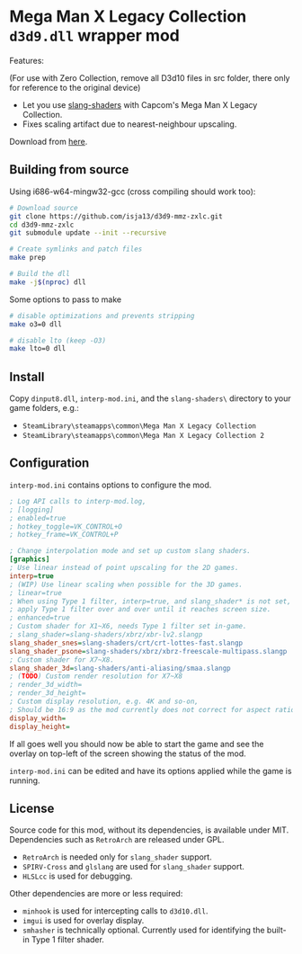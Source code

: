 # Mega Man X Legacy Collection `d3d9.dll` wrapper mod

Features:

(For use with Zero Collection, remove all D3d10 files in src folder, there only for reference to the original device)

- Let you use [slang-shaders](https://github.com/libretro/slang-shaders) with Capcom's Mega Man X Legacy Collection.
- Fixes scaling artifact due to nearest-neighbour upscaling.

Download from [here](https://github.com/xzn/d3d10-mmxlc/releases).

## Building from source

Using i686-w64-mingw32-gcc (cross compiling should work too):

```bash
# Download source
git clone https://github.com/isja13/d3d9-mmz-zxlc.git
cd d3d9-mmz-zxlc
git submodule update --init --recursive

# Create symlinks and patch files
make prep

# Build the dll
make -j$(nproc) dll
```

Some options to pass to make

```bash
# disable optimizations and prevents stripping
make o3=0 dll

# disable lto (keep -O3)
make lto=0 dll
```

## Install

Copy `dinput8.dll`, `interp-mod.ini`, and the `slang-shaders\` directory to your game folders, e.g.:

- `SteamLibrary\steamapps\common\Mega Man X Legacy Collection`
- `SteamLibrary\steamapps\common\Mega Man X Legacy Collection 2`

## Configuration

`interp-mod.ini` contains options to configure the mod.

```ini
; Log API calls to interp-mod.log,
; [logging]
; enabled=true
; hotkey_toggle=VK_CONTROL+O
; hotkey_frame=VK_CONTROL+P

; Change interpolation mode and set up custom slang shaders.
[graphics]
; Use linear instead of point upscaling for the 2D games.
interp=true
; (WIP) Use linear scaling when possible for the 3D games.
; linear=true
; When using Type 1 filter, interp=true, and slang_shader* is not set,
; apply Type 1 filter over and over until it reaches screen size.
; enhanced=true
; Custom shader for X1~X6, needs Type 1 filter set in-game.
; slang_shader=slang-shaders/xbrz/xbr-lv2.slangp
slang_shader_snes=slang-shaders/crt/crt-lottes-fast.slangp
slang_shader_psone=slang-shaders/xbrz/xbrz-freescale-multipass.slangp
; Custom shader for X7~X8.
slang_shader_3d=slang-shaders/anti-aliasing/smaa.slangp
; (TODO) Custom render resolution for X7~X8
; render_3d_width=
; render_3d_height=
; Custom display resolution, e.g. 4K and so-on,
; Should be 16:9 as the mod currently does not correct for aspect ratio.
display_width=
display_height=
```

If all goes well you should now be able to start the game and see the overlay on top-left of the screen showing the status of the mod.

`interp-mod.ini` can be edited and have its options applied while the game is running.

## License

Source code for this mod, without its dependencies, is available under MIT. Dependencies such as `RetroArch` are released under GPL.

- `RetroArch` is needed only for `slang_shader` support.
- `SPIRV-Cross` and `glslang` are used for `slang_shader` support.
- `HLSLcc` is used for debugging.

Other dependencies are more or less required:

- `minhook` is used for intercepting calls to `d3d10.dll`.
- `imgui` is used for overlay display.
- `smhasher` is technically optional. Currently used for identifying the built-in Type 1 filter shader.
